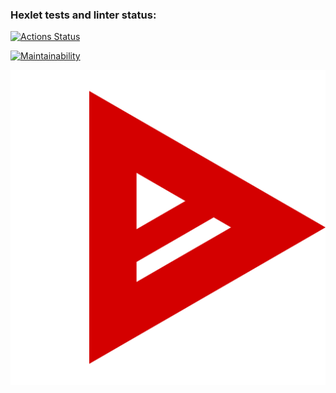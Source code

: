 ### Hexlet tests and linter status:
[![Actions Status](https://github.com/Multikus/python-project-49/actions/workflows/hexlet-check.yml/badge.svg)](https://github.com/Multikus/python-project-49/actions)

[![Maintainability](https://api.codeclimate.com/v1/badges/9f94021724f58561e1eb/maintainability)](https://codeclimate.com/github/Multikus/python-project-49/maintainability)

[![asciinema](https://raw.githubusercontent.com/asciinema/asciinema-logo/b974d2bc56f5889d67eda4a1d6f0efacbdb020ca/logo-red.svg)](https://asciinema.org/connect/20e5f0c6-daa7-4c14-a2a3-4bf0c8a626aa)

